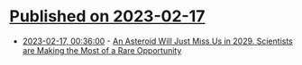 # [Published on 2023-02-17](index.md)

* [2023-02-17, 00:36:00](https://soylentnews.org/article.pl?sid=23/02/16/0249219&from=rss) - [An Asteroid Will Just Miss Us in 2029. Scientists are Making the Most of a Rare Opportunity](https://soylentnews.org/article.pl?sid=23/02/16/0249219&from=rss)
